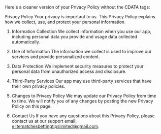 
Here's a cleaner version of your Privacy Policy without the CDATA tags:

Privacy Policy
Your privacy is important to us. This Privacy Policy explains how we collect, use, and protect your personal information.

1. Information Collection
We collect information when you use our app, including personal data you provide and usage data collected automatically.

2. Use of Information
The information we collect is used to improve our services and provide personalized content.

3. Data Protection
We implement security measures to protect your personal data from unauthorized access and disclosure.

4. Third-Party Services
Our app may use third-party services that have their own privacy policies.

5. Changes to Privacy Policy
We may update our Privacy Policy from time to time. We will notify you of any changes by posting the new Privacy Policy on this page.

6. Contact Us
If you have any questions about this Privacy Policy, please contact us at our support email: elitematchesbettingtipslimited@gmail.com.
